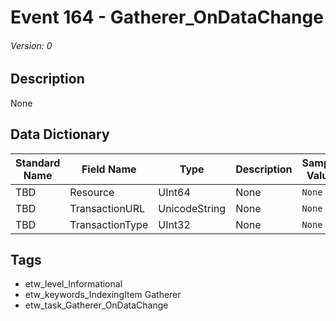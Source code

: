 # Event 164 - Gatherer_OnDataChange
###### Version: 0

## Description
None

## Data Dictionary
|Standard Name|Field Name|Type|Description|Sample Value|
|---|---|---|---|---|
|TBD|Resource|UInt64|None|`None`|
|TBD|TransactionURL|UnicodeString|None|`None`|
|TBD|TransactionType|UInt32|None|`None`|

## Tags
* etw_level_Informational
* etw_keywords_IndexingItem Gatherer
* etw_task_Gatherer_OnDataChange
